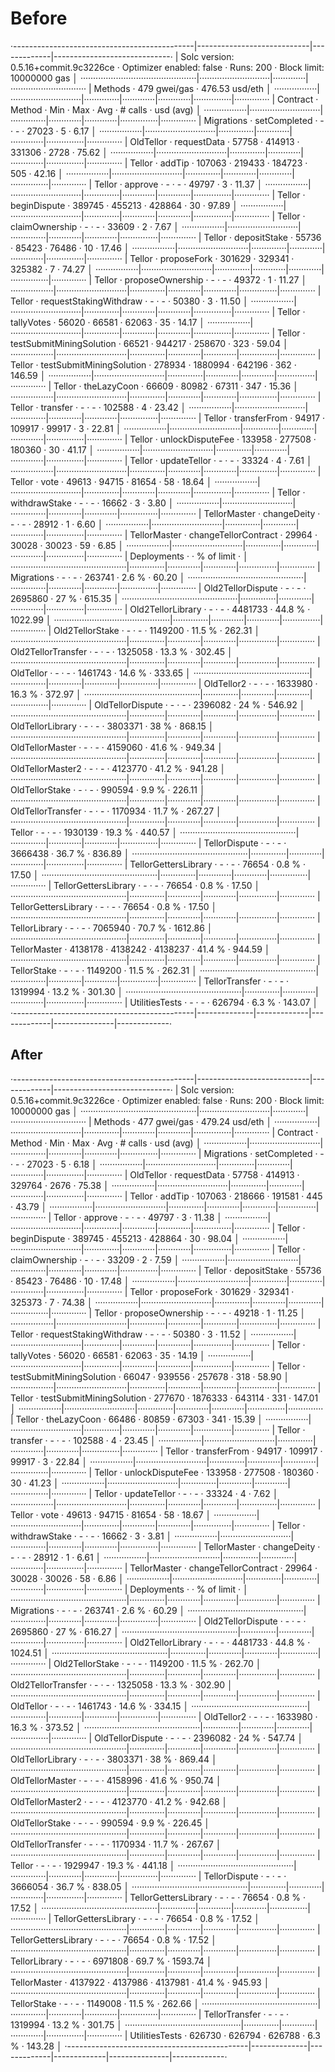 # Before
·---------------------------------------------|----------------------------|-------------|-----------------------------·
|    Solc version: 0.5.16+commit.9c3226ce     ·  Optimizer enabled: false  ·  Runs: 200  ·  Block limit: 10000000 gas  │
··············································|····························|·············|······························
|  Methods                                    ·               479 gwei/gas               ·       476.53 usd/eth        │
·················|····························|··············|·············|·············|···············|··············
|  Contract      ·  Method                    ·  Min         ·  Max        ·  Avg        ·  # calls      ·  usd (avg)  │
·················|····························|··············|·············|·············|···············|··············
|  Migrations    ·  setCompleted              ·           -  ·          -  ·      27023  ·            5  ·       6.17  │
·················|····························|··············|·············|·············|···············|··············
|  OldTellor     ·  requestData               ·       57758  ·     414913  ·     331306  ·         2728  ·      75.62  │
·················|····························|··············|·············|·············|···············|··············
|  Tellor        ·  addTip                    ·      107063  ·     219433  ·     184723  ·          505  ·      42.16  │
·················|····························|··············|·············|·············|···············|··············
|  Tellor        ·  approve                   ·           -  ·          -  ·      49797  ·            3  ·      11.37  │
·················|····························|··············|·············|·············|···············|··············
|  Tellor        ·  beginDispute              ·      389745  ·     455213  ·     428864  ·           30  ·      97.89  │
·················|····························|··············|·············|·············|···············|··············
|  Tellor        ·  claimOwnership            ·           -  ·          -  ·      33609  ·            2  ·       7.67  │
·················|····························|··············|·············|·············|···············|··············
|  Tellor        ·  depositStake              ·       55736  ·      85423  ·      76486  ·           10  ·      17.46  │
·················|····························|··············|·············|·············|···············|··············
|  Tellor        ·  proposeFork               ·      301629  ·     329341  ·     325382  ·            7  ·      74.27  │
·················|····························|··············|·············|·············|···············|··············
|  Tellor        ·  proposeOwnership          ·           -  ·          -  ·      49372  ·            1  ·      11.27  │
·················|····························|··············|·············|·············|···············|··············
|  Tellor        ·  requestStakingWithdraw    ·           -  ·          -  ·      50380  ·            3  ·      11.50  │
·················|····························|··············|·············|·············|···············|··············
|  Tellor        ·  tallyVotes                ·       56020  ·      66581  ·      62063  ·           35  ·      14.17  │
·················|····························|··············|·············|·············|···············|··············
|  Tellor        ·  testSubmitMiningSolution  ·       66521  ·     944217  ·     258670  ·          323  ·      59.04  │
·················|····························|··············|·············|·············|···············|··············
|  Tellor        ·  testSubmitMiningSolution  ·      278934  ·    1880994  ·     642196  ·          362  ·     146.59  │
·················|····························|··············|·············|·············|···············|··············
|  Tellor        ·  theLazyCoon               ·       66609  ·      80982  ·      67311  ·          347  ·      15.36  │
·················|····························|··············|·············|·············|···············|··············
|  Tellor        ·  transfer                  ·           -  ·          -  ·     102588  ·            4  ·      23.42  │
·················|····························|··············|·············|·············|···············|··············
|  Tellor        ·  transferFrom              ·       94917  ·     109917  ·      99917  ·            3  ·      22.81  │
·················|····························|··············|·············|·············|···············|··············
|  Tellor        ·  unlockDisputeFee          ·      133958  ·     277508  ·     180360  ·           30  ·      41.17  │
·················|····························|··············|·············|·············|···············|··············
|  Tellor        ·  updateTellor              ·           -  ·          -  ·      33324  ·            4  ·       7.61  │
·················|····························|··············|·············|·············|···············|··············
|  Tellor        ·  vote                      ·       49613  ·      94715  ·      81654  ·           58  ·      18.64  │
·················|····························|··············|·············|·············|···············|··············
|  Tellor        ·  withdrawStake             ·           -  ·          -  ·      16662  ·            3  ·       3.80  │
·················|····························|··············|·············|·············|···············|··············
|  TellorMaster  ·  changeDeity               ·           -  ·          -  ·      28912  ·            1  ·       6.60  │
·················|····························|··············|·············|·············|···············|··············
|  TellorMaster  ·  changeTellorContract      ·       29964  ·      30028  ·      30023  ·           59  ·       6.85  │
·················|····························|··············|·············|·············|···············|··············
|  Deployments                                ·                                          ·  % of limit   ·             │
··············································|··············|·············|·············|···············|··············
|  Migrations                                 ·           -  ·          -  ·     263741  ·        2.6 %  ·      60.20  │
··············································|··············|·············|·············|···············|··············
|  Old2TellorDispute                          ·           -  ·          -  ·    2695860  ·         27 %  ·     615.35  │
··············································|··············|·············|·············|···············|··············
|  Old2TellorLibrary                          ·           -  ·          -  ·    4481733  ·       44.8 %  ·    1022.99  │
··············································|··············|·············|·············|···············|··············
|  Old2TellorStake                            ·           -  ·          -  ·    1149200  ·       11.5 %  ·     262.31  │
··············································|··············|·············|·············|···············|··············
|  Old2TellorTransfer                         ·           -  ·          -  ·    1325058  ·       13.3 %  ·     302.45  │
··············································|··············|·············|·············|···············|··············
|  OldTellor                                  ·           -  ·          -  ·    1461743  ·       14.6 %  ·     333.65  │
··············································|··············|·············|·············|···············|··············
|  OldTellor2                                 ·           -  ·          -  ·    1633980  ·       16.3 %  ·     372.97  │
··············································|··············|·············|·············|···············|··············
|  OldTellorDispute                           ·           -  ·          -  ·    2396082  ·         24 %  ·     546.92  │
··············································|··············|·············|·············|···············|··············
|  OldTellorLibrary                           ·           -  ·          -  ·    3803371  ·         38 %  ·     868.15  │
··············································|··············|·············|·············|···············|··············
|  OldTellorMaster                            ·           -  ·          -  ·    4159060  ·       41.6 %  ·     949.34  │
··············································|··············|·············|·············|···············|··············
|  OldTellorMaster2                           ·           -  ·          -  ·    4123770  ·       41.2 %  ·     941.28  │
··············································|··············|·············|·············|···············|··············
|  OldTellorStake                             ·           -  ·          -  ·     990594  ·        9.9 %  ·     226.11  │
··············································|··············|·············|·············|···············|··············
|  OldTellorTransfer                          ·           -  ·          -  ·    1170934  ·       11.7 %  ·     267.27  │
··············································|··············|·············|·············|···············|··············
|  Tellor                                     ·           -  ·          -  ·    1930139  ·       19.3 %  ·     440.57  │
··············································|··············|·············|·············|···············|··············
|  TellorDispute                              ·           -  ·          -  ·    3666438  ·       36.7 %  ·     836.89  │
··············································|··············|·············|·············|···············|··············
|  TellorGettersLibrary                       ·           -  ·          -  ·      76654  ·        0.8 %  ·      17.50  │
··············································|··············|·············|·············|···············|··············
|  TellorGettersLibrary                       ·           -  ·          -  ·      76654  ·        0.8 %  ·      17.50  │
··············································|··············|·············|·············|···············|··············
|  TellorGettersLibrary                       ·           -  ·          -  ·      76654  ·        0.8 %  ·      17.50  │
··············································|··············|·············|·············|···············|··············
|  TellorLibrary                              ·           -  ·          -  ·    7065940  ·       70.7 %  ·    1612.86  │
··············································|··············|·············|·············|···············|··············
|  TellorMaster                               ·     4138178  ·    4138242  ·    4138237  ·       41.4 %  ·     944.59  │
··············································|··············|·············|·············|···············|··············
|  TellorStake                                ·           -  ·          -  ·    1149200  ·       11.5 %  ·     262.31  │
··············································|··············|·············|·············|···············|··············
|  TellorTransfer                             ·           -  ·          -  ·    1319994  ·       13.2 %  ·     301.30  │
··············································|··············|·············|·············|···············|··············
|  UtilitiesTests                             ·           -  ·          -  ·     626794  ·        6.3 %  ·     143.07  │
·---------------------------------------------|--------------|-------------|-------------|---------------|-------------·

## After

·---------------------------------------------|----------------------------|-------------|-----------------------------·
|    Solc version: 0.5.16+commit.9c3226ce     ·  Optimizer enabled: false  ·  Runs: 200  ·  Block limit: 10000000 gas  │
··············································|····························|·············|······························
|  Methods                                    ·               477 gwei/gas               ·       479.24 usd/eth        │
·················|····························|··············|·············|·············|···············|··············
|  Contract      ·  Method                    ·  Min         ·  Max        ·  Avg        ·  # calls      ·  usd (avg)  │
·················|····························|··············|·············|·············|···············|··············
|  Migrations    ·  setCompleted              ·           -  ·          -  ·      27023  ·            5  ·       6.18  │
·················|····························|··············|·············|·············|···············|··············
|  OldTellor     ·  requestData               ·       57758  ·     414913  ·     329764  ·         2676  ·      75.38  │
·················|····························|··············|·············|·············|···············|··············
|  Tellor        ·  addTip                    ·      107063  ·     218666  ·     191581  ·          445  ·      43.79  │
·················|····························|··············|·············|·············|···············|··············
|  Tellor        ·  approve                   ·           -  ·          -  ·      49797  ·            3  ·      11.38  │
·················|····························|··············|·············|·············|···············|··············
|  Tellor        ·  beginDispute              ·      389745  ·     455213  ·     428864  ·           30  ·      98.04  │
·················|····························|··············|·············|·············|···············|··············
|  Tellor        ·  claimOwnership            ·           -  ·          -  ·      33209  ·            2  ·       7.59  │
·················|····························|··············|·············|·············|···············|··············
|  Tellor        ·  depositStake              ·       55736  ·      85423  ·      76486  ·           10  ·      17.48  │
·················|····························|··············|·············|·············|···············|··············
|  Tellor        ·  proposeFork               ·      301629  ·     329341  ·     325373  ·            7  ·      74.38  │
·················|····························|··············|·············|·············|···············|··············
|  Tellor        ·  proposeOwnership          ·           -  ·          -  ·      49218  ·            1  ·      11.25  │
·················|····························|··············|·············|·············|···············|··············
|  Tellor        ·  requestStakingWithdraw    ·           -  ·          -  ·      50380  ·            3  ·      11.52  │
·················|····························|··············|·············|·············|···············|··············
|  Tellor        ·  tallyVotes                ·       56020  ·      66581  ·      62063  ·           35  ·      14.19  │
·················|····························|··············|·············|·············|···············|··············
|  Tellor        ·  testSubmitMiningSolution  ·       66047  ·     939556  ·     257678  ·          318  ·      58.90  │
·················|····························|··············|·············|·············|···············|··············
|  Tellor        ·  testSubmitMiningSolution  ·      277670  ·    1876333  ·     643114  ·          331  ·     147.01  │
·················|····························|··············|·············|·············|···············|··············
|  Tellor        ·  theLazyCoon               ·       66486  ·      80859  ·      67303  ·          341  ·      15.39  │
·················|····························|··············|·············|·············|···············|··············
|  Tellor        ·  transfer                  ·           -  ·          -  ·     102588  ·            4  ·      23.45  │
·················|····························|··············|·············|·············|···············|··············
|  Tellor        ·  transferFrom              ·       94917  ·     109917  ·      99917  ·            3  ·      22.84  │
·················|····························|··············|·············|·············|···············|··············
|  Tellor        ·  unlockDisputeFee          ·      133958  ·     277508  ·     180360  ·           30  ·      41.23  │
·················|····························|··············|·············|·············|···············|··············
|  Tellor        ·  updateTellor              ·           -  ·          -  ·      33324  ·            4  ·       7.62  │
·················|····························|··············|·············|·············|···············|··············
|  Tellor        ·  vote                      ·       49613  ·      94715  ·      81654  ·           58  ·      18.67  │
·················|····························|··············|·············|·············|···············|··············
|  Tellor        ·  withdrawStake             ·           -  ·          -  ·      16662  ·            3  ·       3.81  │
·················|····························|··············|·············|·············|···············|··············
|  TellorMaster  ·  changeDeity               ·           -  ·          -  ·      28912  ·            1  ·       6.61  │
·················|····························|··············|·············|·············|···············|··············
|  TellorMaster  ·  changeTellorContract      ·       29964  ·      30028  ·      30026  ·           58  ·       6.86  │
·················|····························|··············|·············|·············|···············|··············
|  Deployments                                ·                                          ·  % of limit   ·             │
··············································|··············|·············|·············|···············|··············
|  Migrations                                 ·           -  ·          -  ·     263741  ·        2.6 %  ·      60.29  │
··············································|··············|·············|·············|···············|··············
|  Old2TellorDispute                          ·           -  ·          -  ·    2695860  ·         27 %  ·     616.27  │
··············································|··············|·············|·············|···············|··············
|  Old2TellorLibrary                          ·           -  ·          -  ·    4481733  ·       44.8 %  ·    1024.51  │
··············································|··············|·············|·············|···············|··············
|  Old2TellorStake                            ·           -  ·          -  ·    1149200  ·       11.5 %  ·     262.70  │
··············································|··············|·············|·············|···············|··············
|  Old2TellorTransfer                         ·           -  ·          -  ·    1325058  ·       13.3 %  ·     302.90  │
··············································|··············|·············|·············|···············|··············
|  OldTellor                                  ·           -  ·          -  ·    1461743  ·       14.6 %  ·     334.15  │
··············································|··············|·············|·············|···············|··············
|  OldTellor2                                 ·           -  ·          -  ·    1633980  ·       16.3 %  ·     373.52  │
··············································|··············|·············|·············|···············|··············
|  OldTellorDispute                           ·           -  ·          -  ·    2396082  ·         24 %  ·     547.74  │
··············································|··············|·············|·············|···············|··············
|  OldTellorLibrary                           ·           -  ·          -  ·    3803371  ·         38 %  ·     869.44  │
··············································|··············|·············|·············|···············|··············
|  OldTellorMaster                            ·           -  ·          -  ·    4158996  ·       41.6 %  ·     950.74  │
··············································|··············|·············|·············|···············|··············
|  OldTellorMaster2                           ·           -  ·          -  ·    4123770  ·       41.2 %  ·     942.68  │
··············································|··············|·············|·············|···············|··············
|  OldTellorStake                             ·           -  ·          -  ·     990594  ·        9.9 %  ·     226.45  │
··············································|··············|·············|·············|···············|··············
|  OldTellorTransfer                          ·           -  ·          -  ·    1170934  ·       11.7 %  ·     267.67  │
··············································|··············|·············|·············|···············|··············
|  Tellor                                     ·           -  ·          -  ·    1929947  ·       19.3 %  ·     441.18  │
··············································|··············|·············|·············|···············|··············
|  TellorDispute                              ·           -  ·          -  ·    3666054  ·       36.7 %  ·     838.05  │
··············································|··············|·············|·············|···············|··············
|  TellorGettersLibrary                       ·           -  ·          -  ·      76654  ·        0.8 %  ·      17.52  │
··············································|··············|·············|·············|···············|··············
|  TellorGettersLibrary                       ·           -  ·          -  ·      76654  ·        0.8 %  ·      17.52  │
··············································|··············|·············|·············|···············|··············
|  TellorGettersLibrary                       ·           -  ·          -  ·      76654  ·        0.8 %  ·      17.52  │
··············································|··············|·············|·············|···············|··············
|  TellorLibrary                              ·           -  ·          -  ·    6971808  ·       69.7 %  ·    1593.74  │
··············································|··············|·············|·············|···············|··············
|  TellorMaster                               ·     4137922  ·    4137986  ·    4137981  ·       41.4 %  ·     945.93  │
··············································|··············|·············|·············|···············|··············
|  TellorStake                                ·           -  ·          -  ·    1149008  ·       11.5 %  ·     262.66  │
··············································|··············|·············|·············|···············|··············
|  TellorTransfer                             ·           -  ·          -  ·    1319994  ·       13.2 %  ·     301.75  │
··············································|··············|·············|·············|···············|··············
|  UtilitiesTests                             ·      626730  ·     626794  ·     626788  ·        6.3 %  ·     143.28  │
·---------------------------------------------|--------------|-------------|-------------|---------------|-------------·
